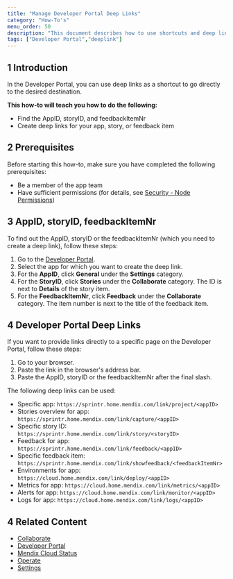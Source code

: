 ```yaml
---
title: "Manage Developer Portal Deep Links"
category: "How-To's"
menu_order: 50
description: "This document describes how to use shortcuts and deep links in the Developer Portal."
tags: ["Developer Portal","deeplink"]
---
```


## 1 Introduction

In the Developer Portal, you can use deep links as a shortcut to go directly to the desired destination. 

**This how-to will teach you how to do the following:**

* Find the AppID, storyID, and feedbackItemNr
* Create deep links for your app, story, or feedback item

## 2 Prerequisites

Before starting this how-to, make sure you have completed the following prerequisites:

* Be a member of the app team
* Have sufficient permissions (for details, see [Security - Node Permissions](../settings/node-permissions))

## 3 AppID, storyID, feedbackItemNr

To find out the AppID, storyID or the feedbackItemNr (which you need to create a deep link), follow these steps:

1. Go to the [Developer Portal](http://home.mendix.com).
2. Select the app for which you want to create the deep link.
3. For the **AppID**, click **General** under the **Settings** category.
4. For the **StoryID**, click **Stories** under the **Collaborate** category. The ID is next to **Details** of the story item.
5. For the **FeedbackItemNr**, click **Feedback** under the **Collaborate** category. The item number is next to the title of the feedback item.

## 4 Developer Portal Deep Links

If you want to provide links directly to a specific page on the Developer Portal, follow these steps:

1. Go to your browser.
2. Paste the link in the browser's address bar.
3. Paste the AppID, storyID or the feedbackItemNr after the final slash.
 
The following deep links can be used:
 
* Specific app: `https://sprintr.home.mendix.com/link/project/<appID>`
* Stories overview for app: `https://sprintr.home.mendix.com/link/capture/<appID>`
* Specific story ID: `https://sprintr.home.mendix.com/link/story/<storyID>`
* Feedback for app: `https://sprintr.home.mendix.com/link/feedback/<appID>`
* Specific feedback item: `https://sprintr.home.mendix.com/link/showfeedback/<feedbackItemNr>`
* Environments for app: `https://cloud.home.mendix.com/link/deploy/<appID>`
* Metrics for app: `https://cloud.home.mendix.com/link/metrics/<appID>`
* Alerts for app: `https://cloud.home.mendix.com/link/monitor/<appID>`
* Logs for app: `https://cloud.home.mendix.com/link/logs/<appID>`

## 4 Related Content

* [Collaborate](/developerportal/collaborate)
* [Developer Portal](/developerportal/general)
* [Mendix Cloud Status](/developerportal/general/mendix-cloud-status)
* [Operate](/developerportal/operate)
* [Settings](/developerportal/settings)
